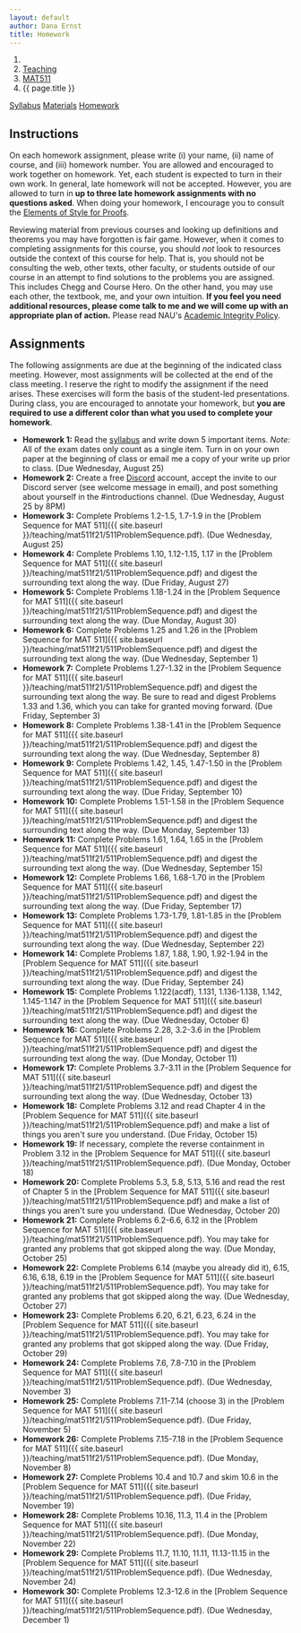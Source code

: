 ```yaml
---
layout: default
author: Dana Ernst
title: Homework
---
```


<ol class="breadcrumb">
  <li><a href="/"><i class="fa fa-home"></i></a></li>
  <li><a href="/teaching/">Teaching</a></li>
  <li><a href="/teaching/mat511f21">MAT511</a></li>
  <li class="active">{{ page.title }}</li>
</ol>

<div class="row">
<div class="col-xs-12">
<div class="btn-group btn-group-justified">
<a class="btn btn-default btn-success" href="{{site.baseurl}}/teaching/mat511f21/syllabus/">Syllabus</a>
<a class="btn btn-default btn-primary" href="{{site.baseurl}}/teaching/mat511f21/materials/">Materials</a>
<a class="btn btn-default btn-warning" href="{{site.baseurl}}/teaching/mat511f21/homework/">Homework</a>
</div>
</div>
</div>

## Instructions ##
On each homework assignment, please write (i) your name, (ii) name of course, and (iii) homework number. You are allowed and encouraged to work together on homework. Yet, each student is expected to turn in their own work. In general, late homework will not be accepted. However, you are allowed to turn in **up to three late homework assignments with no questions asked**. When doing your homework, I encourage you to consult the [Elements of Style for Proofs]({{site.baseurl}}/teaching/ElementsOfStyle.pdf).

Reviewing material from previous courses and looking up definitions and theorems you may have forgotten is fair game. However, when it comes to completing assignments for this course, you should *not* look to resources outside the context of this course for help.  That is, you should not be consulting the web, other texts, other faculty, or students outside of our course in an attempt to find solutions to the problems you are assigned.  This includes Chegg and Course Hero. On the other hand, you may use each other, the textbook, me, and your own intuition. **If you feel you need additional resources, please come talk to me and we will come up with an appropriate plan of action.** Please read NAU's [Academic Integrity Policy](https://www5.nau.edu/policies/Client/Details/828?whoIsLooking=Students&pertainsTo=All&sortDirection=Ascending&page=1).

## Assignments ##
The following assignments are due at the beginning of the indicated class meeting. However, most assignments will be collected at the end of the class meeting.  I reserve the right to modify the assignment if the need arises.  These exercises will form the basis of the student-led presentations.  During class, you are encouraged to annotate your homework, but **you are required to use a different color than what you used to complete your homework**.

- **Homework 1:** Read the [syllabus]({{site.baseurl}}/teaching/mat511f21/syllabus/) and write down 5 important items. *Note:*  All of the exam dates only count as a single item. Turn in on your own paper at the beginning of class or email me a copy of your write up prior to class. (Due Wednesday, August 25)
- **Homework 2:** Create a free [Discord](http://discord.com) account, accept the invite to our Discord server (see welcome message in email), and post something about yourself in the #introductions channel. (Due Wednesday, August 25 by 8PM)
- **Homework 3:** Complete Problems 1.2-1.5, 1.7-1.9 in the [Problem Sequence for MAT 511]({{ site.baseurl }}/teaching/mat511f21/511ProblemSequence.pdf). (Due Wednesday, August 25)
- **Homework 4:** Complete Problems 1.10, 1.12-1.15, 1.17 in the [Problem Sequence for MAT 511]({{ site.baseurl }}/teaching/mat511f21/511ProblemSequence.pdf) and digest the surrounding text along the way. (Due Friday, August 27)
- **Homework 5:** Complete Problems 1.18-1.24 in the [Problem Sequence for MAT 511]({{ site.baseurl }}/teaching/mat511f21/511ProblemSequence.pdf) and digest the surrounding text along the way. (Due Monday, August 30)
- **Homework 6:** Complete Problems 1.25 and 1.26 in the [Problem Sequence for MAT 511]({{ site.baseurl }}/teaching/mat511f21/511ProblemSequence.pdf) and digest the surrounding text along the way. (Due Wednesday, September 1)
- **Homework 7:** Complete Problems 1.27-1.32 in the [Problem Sequence for MAT 511]({{ site.baseurl }}/teaching/mat511f21/511ProblemSequence.pdf) and digest the surrounding text along the way. Be sure to read and digest Problems 1.33 and 1.36, which you can take for granted moving forward. (Due Friday, September 3)
- **Homework 8:** Complete Problems 1.38-1.41 in the [Problem Sequence for MAT 511]({{ site.baseurl }}/teaching/mat511f21/511ProblemSequence.pdf) and digest the surrounding text along the way. (Due Wednesday, September 8)
- **Homework 9:** Complete Problems 1.42, 1.45, 1.47-1.50 in the [Problem Sequence for MAT 511]({{ site.baseurl }}/teaching/mat511f21/511ProblemSequence.pdf) and digest the surrounding text along the way. (Due Friday, September 10)
- **Homework 10:** Complete Problems 1.51-1.58 in the [Problem Sequence for MAT 511]({{ site.baseurl }}/teaching/mat511f21/511ProblemSequence.pdf) and digest the surrounding text along the way. (Due Monday, September 13)
- **Homework 11:** Complete Problems 1.61, 1.64, 1.65 in the [Problem Sequence for MAT 511]({{ site.baseurl }}/teaching/mat511f21/511ProblemSequence.pdf) and digest the surrounding text along the way. (Due Wednesday, September 15)
- **Homework 12:** Complete Problems 1.66, 1.68-1.70 in the [Problem Sequence for MAT 511]({{ site.baseurl }}/teaching/mat511f21/511ProblemSequence.pdf) and digest the surrounding text along the way. (Due Friday, September 17)
- **Homework 13:** Complete Problems 1.73-1.79, 1.81-1.85 in the [Problem Sequence for MAT 511]({{ site.baseurl }}/teaching/mat511f21/511ProblemSequence.pdf) and digest the surrounding text along the way. (Due Wednesday, September 22)
- **Homework 14:** Complete Problems 1.87, 1.88, 1.90, 1.92-1.94 in the [Problem Sequence for MAT 511]({{ site.baseurl }}/teaching/mat511f21/511ProblemSequence.pdf) and digest the surrounding text along the way. (Due Friday, September 24)
- **Homework 15:** Complete Problems 1.122(acdf), 1.131, 1.136-1.138, 1.142, 1.145-1.147 in the [Problem Sequence for MAT 511]({{ site.baseurl }}/teaching/mat511f21/511ProblemSequence.pdf) and digest the surrounding text along the way. (Due Wednesday, October 6)
- **Homework 16:** Complete Problems 2.28, 3.2-3.6 in the [Problem Sequence for MAT 511]({{ site.baseurl }}/teaching/mat511f21/511ProblemSequence.pdf) and digest the surrounding text along the way. (Due Monday, October 11)
- **Homework 17:** Complete Problems 3.7-3.11 in the [Problem Sequence for MAT 511]({{ site.baseurl }}/teaching/mat511f21/511ProblemSequence.pdf) and digest the surrounding text along the way. (Due Wednesday, October 13)
- **Homework 18:** Complete Problems 3.12 and read Chapter 4 in the [Problem Sequence for MAT 511]({{ site.baseurl }}/teaching/mat511f21/511ProblemSequence.pdf) and make a list of things you aren't sure you understand. (Due Friday, October 15)
- **Homework 19:** If necessary, complete the reverse containment in Problem 3.12 in the [Problem Sequence for MAT 511]({{ site.baseurl }}/teaching/mat511f21/511ProblemSequence.pdf). (Due Monday, October 18)
- **Homework 20:** Complete Problems 5.3, 5.8, 5.13, 5.16 and read the rest of Chapter 5 in the [Problem Sequence for MAT 511]({{ site.baseurl }}/teaching/mat511f21/511ProblemSequence.pdf) and make a list of things you aren't sure you understand. (Due Wednesday, October 20)
- **Homework 21:** Complete Problems 6.2-6.6, 6.12 in the [Problem Sequence for MAT 511]({{ site.baseurl }}/teaching/mat511f21/511ProblemSequence.pdf). You may take for granted any problems that got skipped along the way. (Due Monday, October 25)
- **Homework 22:** Complete Problems 6.14 (maybe you already did it), 6.15, 6.16, 6.18, 6.19 in the [Problem Sequence for MAT 511]({{ site.baseurl }}/teaching/mat511f21/511ProblemSequence.pdf). You may take for granted any problems that got skipped along the way. (Due Wednesday, October 27)
- **Homework 23:** Complete Problems 6.20, 6.21, 6.23, 6.24 in the [Problem Sequence for MAT 511]({{ site.baseurl }}/teaching/mat511f21/511ProblemSequence.pdf). You may take for granted any problems that got skipped along the way. (Due Friday, October 29)
- **Homework 24:** Complete Problems 7.6, 7.8-7.10 in the [Problem Sequence for MAT 511]({{ site.baseurl }}/teaching/mat511f21/511ProblemSequence.pdf). (Due Wednesday, November 3)
- **Homework 25:** Complete Problems 7.11-7.14 (choose 3) in the [Problem Sequence for MAT 511]({{ site.baseurl }}/teaching/mat511f21/511ProblemSequence.pdf). (Due Friday, November 5)
- **Homework 26:** Complete Problems 7.15-7.18 in the [Problem Sequence for MAT 511]({{ site.baseurl }}/teaching/mat511f21/511ProblemSequence.pdf). (Due Monday, November 8)
- **Homework 27:** Complete Problems 10.4 and 10.7 and skim 10.6 in the [Problem Sequence for MAT 511]({{ site.baseurl }}/teaching/mat511f21/511ProblemSequence.pdf). (Due Friday, November 19)
- **Homework 28:** Complete Problems 10.16, 11.3, 11.4 in the [Problem Sequence for MAT 511]({{ site.baseurl }}/teaching/mat511f21/511ProblemSequence.pdf). (Due Monday, November 22)
- **Homework 29:** Complete Problems 11.7, 11.10, 11.11, 11.13-11.15 in the [Problem Sequence for MAT 511]({{ site.baseurl }}/teaching/mat511f21/511ProblemSequence.pdf). (Due Wednesday, November 24)
- **Homework 30:** Complete Problems 12.3-12.6 in the [Problem Sequence for MAT 511]({{ site.baseurl }}/teaching/mat511f21/511ProblemSequence.pdf). (Due Wednesday, December 1)
